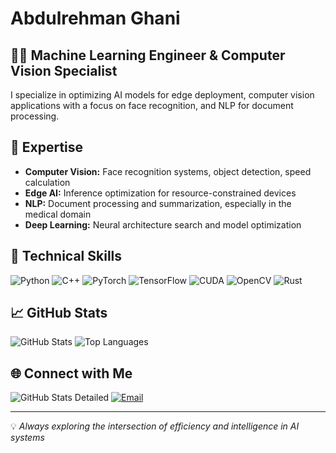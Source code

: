 # Abdulrehman Ghani

## 👨‍💻 Machine Learning Engineer & Computer Vision Specialist

I specialize in optimizing AI models for edge deployment, computer vision applications with a focus on face recognition, and NLP for document processing.

## 🔭 Expertise

- **Computer Vision:** Face recognition systems, object detection, speed calculation
- **Edge AI:** Inference optimization for resource-constrained devices
- **NLP:** Document processing and summarization, especially in the medical domain
- **Deep Learning:** Neural architecture search and model optimization

## 🚀 Technical Skills

![Python](https://img.shields.io/badge/Python-3776AB?style=for-the-badge&logo=python&logoColor=white)
![C++](https://img.shields.io/badge/C++-00599C?style=for-the-badge&logo=cplusplus&logoColor=white)
![PyTorch](https://img.shields.io/badge/PyTorch-EE4C2C?style=for-the-badge&logo=pytorch&logoColor=white)
![TensorFlow](https://img.shields.io/badge/TensorFlow-FF6F00?style=for-the-badge&logo=tensorflow&logoColor=white)
![CUDA](https://img.shields.io/badge/CUDA-76B900?style=for-the-badge&logo=nvidia&logoColor=white)
![OpenCV](https://img.shields.io/badge/OpenCV-5C3EE8?style=for-the-badge&logo=opencv&logoColor=white)
![Rust](https://img.shields.io/badge/Rust-000000?style=for-the-badge&logo=rust&logoColor=white)

## 📈 GitHub Stats

![GitHub Stats](https://github-readme-stats.vercel.app/api?username=Abdulrehmanghani&show_icons=true&theme=radical&include_all_commits=true)
![Top Languages](https://github-readme-stats.vercel.app/api/top-langs/?username=Abdulrehmanghani&layout=compact&theme=radical)

## 🌐 Connect with Me

![GitHub Stats Detailed](https://github-readme-stats.vercel.app/api?username=Abdulrehmanghani&show_icons=true&theme=radical&rank_icon=github)
[![Email](https://img.shields.io/badge/Email-D14836?style=for-the-badge&logo=gmail&logoColor=white)](mailto:your.email@example.com)

---

💡 *Always exploring the intersection of efficiency and intelligence in AI systems*
